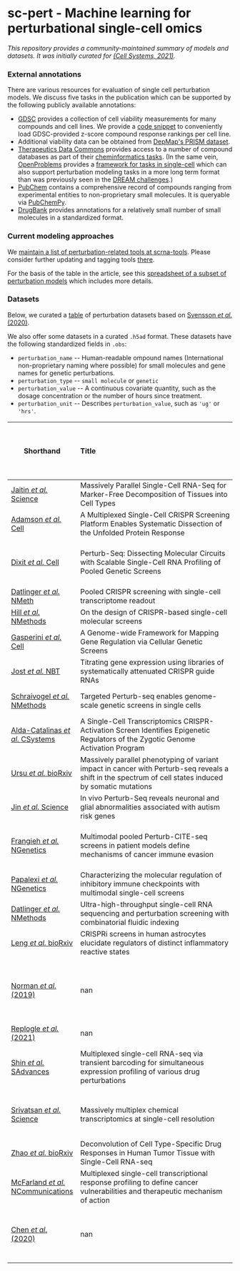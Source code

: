 # sc-pert - Machine learning for perturbational single-cell omics

*This repository provides a community-maintained summary of models and datasets. It was initially curated for [(Cell Systems, 2021)](https://doi.org/10.1016/j.cels.2021.05.016).*

### External annotations

There are various resources for evaluation of single cell perturbation models. We discuss five tasks in the publication which can be supported by the following publicly available annotations:

- [GDSC](https://www.cancerrxgene.org/downloads/bulk_download) provides a collection of cell viability measurements for many compounds and cell lines. We provide a [code snippet](https://github.com/theislab/sc-pert/blob/main/resources.py#L4) to conveniently load GDSC-provided z-score compound response rankings per cell line.
- Additional viability data can be obtained from [DepMap's PRISM dataset](https://depmap.org/portal/download/).
- [Therapeutics Data Commons](https://github.com/mims-harvard/TDC) provides access to a number of compound databases as part of their [cheminformatics tasks](https://tdcommons.ai/benchmark/overview/). (In the same vein, [OpenProblems](https://openproblems.bio/) provides a [framework for tasks in single-cell](https://github.com/openproblems-bio/openproblems/tree/main/openproblems/tasks) which can also support perturbation modeling tasks in a more long term format than was previously seen in the [DREAM challenges](https://dreamchallenges.org/dream-7-nci-dream-drug-sensitivity-and-drug-synergy-challenge/).)
- [PubChem](https://pubchem.ncbi.nlm.nih.gov/) contains a comprehensive record of compounds ranging from experimental entities to non-proprietary small molecules. It is queryable via [PubChemPy](https://github.com/mcs07/PubChemPy).
- [DrugBank](https://go.drugbank.com/releases/latest) provides annotations for a relatively small number of small molecules in a standardized format.

### Current modeling approaches

We [maintain a list of perturbation-related tools at scrna-tools](https://www.scrna-tools.org/tools?sort=name&cats=Perturbations). Please consider further updating and tagging tools [there](https://github.com/scRNA-tools/scRNA-tools).

For the basis of the table in the article, see this [spreadsheet of a subset of perturbation models](https://docs.google.com/spreadsheets/d/1nqNg0DW1-Om7WtvRS20q-6b28usVRv5czOcxgj83Sgg/) which includes more details.

### Datasets

Below, we curated a [table](https://raw.githubusercontent.com/theislab/sc-pert/main/data_table.csv) of perturbation datasets based on [Svensson *et al.* (2020)](https://doi.org/10.1093/database/baaa073).

We also offer some datasets in a curated `.h5ad` format. These datasets have the following standardized fields in `.obs`:
* `perturbation_name` -- Human-readable ompound names (International non-proprietary naming where possible) for small molecules and gene names for genetic perturbations.
* `perturbation_type` -- `small molecule` or `genetic`
* `perturbation_value` -- A continuous covariate quantity, such as the dosage concentration or the number of hours since treatment.
* `perturbation_unit` -- Describes `perturbation_value`, such as `'ug'` or `'hrs'`.


| Shorthand                                                                        | Title&nbsp;&nbsp;&nbsp;&nbsp;&nbsp;&nbsp;&nbsp;&nbsp;&nbsp;&nbsp;&nbsp;&nbsp;&nbsp;&nbsp;&nbsp;&nbsp;&nbsp;&nbsp;&nbsp;&nbsp;&nbsp;&nbsp;&nbsp;&nbsp;&nbsp;&nbsp;&nbsp;&nbsp;&nbsp;&nbsp;&nbsp;&nbsp;&nbsp;&nbsp;&nbsp;&nbsp;&nbsp;&nbsp;&nbsp;&nbsp;&nbsp;&nbsp;&nbsp;&nbsp;&nbsp;&nbsp;&nbsp;&nbsp;&nbsp;&nbsp;&nbsp;&nbsp;&nbsp;&nbsp;&nbsp;&nbsp;&nbsp;&nbsp;&nbsp;&nbsp;&nbsp;&nbsp;&nbsp;&nbsp;&nbsp;&nbsp;&nbsp;&nbsp;&nbsp;&nbsp;                                                                                                                                                   | .h5ad availability                                                                                                                                                                                                                                                                                                                                                        | Treatment       | # perturbations   | # cell types   | # doses   | # timepoints   | Reported cells total   | Organism     | Tissue               | Technique             | Data location   | Panel size   | Measurement   | Cell source                                           |   Disease | Contrasts             |   Developmental stage |   Number of reported cell types or clusters | Cell clustering   | Pseudotime   | RNA Velocity   | PCA   | tSNE   |   H5AD location | Isolation            | BC --> Cell ID _OR_ BC --> Cluster ID                              |   Number individuals |
|----------------------------------------------------------------------------------|---------------------------------------------------------------------------------------------------------------------------------------------------------|---------------------------------------------------------------------------------------------------------------------------------------------------------------------------------------------------------------------------------------------------------------------------------------------------------------------------------------------------------------------------|-----------------|-------------------|----------------|-----------|----------------|------------------------|--------------|----------------------|-----------------------|-----------------|--------------|---------------|-------------------------------------------------------|-----------|-----------------------|-----------------------|---------------------------------------------|-------------------|--------------|----------------|-------|--------|-----------------|----------------------|--------------------------------------------------------------------|----------------------|
| [Jaitin *et al.* Science](https://doi.org/10.1126/science.1247651)               | Massively Parallel Single-Cell RNA-Seq for Marker-Free Decomposition of Tissues into Cell Types                                                         |                                                                                                                                                                                                                                                                                                                                                                           | genetic targets | 8-22              | 1              | -         | 1              | 4,468                  | Mouse        | Spleen               | MARS-seq              | GSE54006        | nan          | RNA-seq       | CD11c+ enriched splenocytes                           |       nan | nan                   |                   nan |                                           9 | Yes               | No           | nan            | No    | No     |             nan | Sorting (FACS)       | nan                                                                |                  nan |
| [Adamson *et al.* Cell](https://doi.org/10.1016/j.cell.2016.11.048)              | A Multiplexed Single-Cell CRISPR Screening Platform Enables Systematic Dissection of the Unfolded Protein Response                                      |                                                                                                                                                                                                                                                                                                                                                                           | genetic targets | 9-93 (sgRNA)      | 1              | -         | 1              | 86,000                 | Human        | Culture              | Perturb-seq           | GSE90546        | nan          | RNA-seq       | K562                                                  |       nan | nan                   |                   nan |                                         nan | nan               | nan          | nan            | nan   | Yes    |             nan | nan                  | nan                                                                |                  nan |
| [Dixit *et al.* Cell](https://doi.org/10.1016/j.cell.2016.11.038)                | Perturb-Seq: Dissecting Molecular Circuits with Scalable Single-Cell RNA Profiling of Pooled Genetic Screens                                            | [\[raw h5ad\]](https://ndownloader.figshare.com/files/34011689) [\[processed h5ad\]](https://ndownloader.figshare.com/files/34014608) [\[procesing nb\]](https://nbviewer.ipython.org/github/theislab/sc-pert/blob/main/datasets/Dixit_2016.ipynb)                                                                                                                        | genetic targets | 10,24             | 1              | -         | 1-2            | 200,000                | Human, Mouse | Culture              | Perturb-seq           | GSE90063        | nan          | RNA-seq       | BMDCs, K562                                           |       nan | nan                   |                   nan |                                         nan | nan               | nan          | nan            | nan   | No     |             nan | Nanodroplet dilution | nan                                                                |                  nan |
| [Datlinger *et al.* NMeth](https://doi.org/10.1038/nmeth.4177)                   | Pooled CRISPR screening with single-cell transcriptome readout                                                                                          |                                                                                                                                                                                                                                                                                                                                                                           | genetic targets | 3-29              | 1-2            | -         | 1              | 5,905                  | Human, Mouse | Culture              | CROP-seq              | GSE92872        | nan          | RNA-seq       | HEK293T, 3T3, Jurkat                                  |       nan | nan                   |                   nan |                                         nan | nan               | nan          | nan            | nan   | No     |             nan | nan                  | nan                                                                |                  nan |
| [Hill *et al.* NMethods](https://doi.org/10.1038/nmeth.4604)                     | On the design of CRISPR-based single-cell molecular screens                                                                                             |                                                                                                                                                                                                                                                                                                                                                                           | genetic targets | 32                | 1              | -         | 1              | 5,879                  | Human        | Culture              | CROP-seq              | GSE108699       | nan          | RNA-seq       | MCF10a cells                                          |       nan | nan                   |                   nan |                                         nan | nan               | nan          | nan            | nan   | nan    |             nan | nan                  | https://github.com/shendurelab/single-cell-ko-screens#result-files |                  nan |
| [Gasperini *et al.* Cell](https://doi.org/10.1016/j.cell.2018.11.029)            | A Genome-wide Framework for Mapping Gene Regulation via Cellular Genetic Screens                                                                        |                                                                                                                                                                                                                                                                                                                                                                           | genetic targets | 1119, 5779        | 1              | -         | 1              | 207,324                | Human        | Culture              | CROP-seq              | GSE120861       | nan          | RNA-seq       | K562 Cells                                            |       nan | CRISPR Screen         |                   nan |                                         nan | nan               | nan          | nan            | nan   | nan    |             nan | nan                  | nan                                                                |                  nan |
| [Jost *et al.* NBT](https://doi.org/10.1038/s41587-019-0387-5)                   | Titrating gene expression using libraries of systematically attenuated CRISPR guide RNAs                                                                |                                                                                                                                                                                                                                                                                                                                                                           | genetic targets | 25                | 2              | -         | 1              | 19,587                 | Human        | Culture              | Perturb-seq           | GSE132080       | nan          | RNA-seq       | K562 cells                                            |       nan | 25 gene screen        |                   nan |                                         nan | nan               | nan          | nan            | nan   | nan    |             nan | nan                  | nan                                                                |                  nan |
| [Schraivogel *et al.* NMethods](https://doi.org/10.1038/s41592-020-0837-5)       | Targeted Perturb-seq enables genome-scale genetic screens in single cells                                                                               | [\[procesing nb\]](https://nbviewer.ipython.org/github/theislab/sc-pert/blob/main/datasets/Schraivogel_2020.ipynb)                                                                                                                                                                                                                                                        | genetic targets | 1778 (enhancers)  | 1              | -         | 1              | 231,667                | Human, Mouse | Bone marrow, Culture | TAP-seq               | GSE135497       | 1,000        | RNA-seq       | nan                                                   |       nan | nan                   |                   nan |                                         nan | nan               | nan          | nan            | nan   | Yes    |             nan | nan                  | nan                                                                |                  nan |
| [Alda-Catalinas *et al.* CSystems](https://doi.org/10.1016/j.cels.2020.06.004)   | A Single-Cell Transcriptomics CRISPR-Activation Screen Identifies Epigenetic Regulators of the Zygotic Genome Activation Program                        |                                                                                                                                                                                                                                                                                                                                                                           | genetic targets | 230               | nan            | nan       | nan            | 203,894                | Mouse        | Culture              | Chromium              | nan             | nan          | RNA-seq       | mESCs                                                 |       nan | nan                   |                   nan |                                         nan | nan               | nan          | nan            | nan   | nan    |             nan | nan                  | nan                                                                |                  nan |
| [Ursu *et al.* bioRxiv](https://doi.org/10.1101/2020.11.16.383307)               | Massively parallel phenotyping of variant impact in cancer with Perturb-seq reveals a shift in the spectrum of cell states induced by somatic mutations |                                                                                                                                                                                                                                                                                                                                                                           | genetic targets | 200               | 1              | -         | 1              | 162,314                | Human        | Lung                 | Perturb-seq           | nan             | nan          | RNA-seq       | nan                                                   |       nan | nan                   |                   nan |                                         nan | nan               | nan          | nan            | nan   | nan    |             nan | nan                  | nan                                                                |                  nan |
| [Jin *et al.* Science](https://doi.org/10.1126/science.aaz6063)                  | In vivo Perturb-Seq reveals neuronal and glial abnormalities associated with autism risk genes                                                          |                                                                                                                                                                                                                                                                                                                                                                           | genetic targets | 35                | -              | -         | 1              | 46,770                 | Mouse        | Brain                | Perturb-seq           | nan             | nan          | RNA-seq       | nan                                                   |       nan | nan                   |                   nan |                                         nan | nan               | nan          | nan            | nan   | nan    |             nan | nan                  | nan                                                                |                  nan |
| [Frangieh *et al.* NGenetics](https://doi.org/10.1038/s41588-021-00779-1)        | Multimodal pooled Perturb-CITE-seq screens in patient models define mechanisms of cancer immune evasion                                                 | [\[raw h5ad\]](https://ndownloader.figshare.com/files/34012565) [\[processed h5ad\]](https://ndownloader.figshare.com/files/34013717) [\[procesing nb\]](https://nbviewer.ipython.org/github/theislab/sc-pert/blob/main/datasets/Frangieh_2021.ipynb)                                                                                                                     | genetic targets | 248               | 1              | -         | 1              | 218,331                | Human        | Culture              | Perturb-CITE-seq      | SCP1064         | nan          | RNA-seq       | nan                                                   |       nan | nan                   |                   nan |                                         nan | nan               | nan          | nan            | nan   | nan    |             nan | nan                  | nan                                                                |                  nan |
| [Papalexi *et al.* NGenetics](https://doi.org/10.1038/s41588-021-00778-2)        | Characterizing the molecular regulation of inhibitory immune checkpoints with multimodal single-cell screens                                            |                                                                                                                                                                                                                                                                                                                                                                           | genetic targets | nan               | nan            | nan       | nan            | 28,295                 | Human        | Culture              | CITE-seq & ECCITE-seq | GSE153056       | nan          | RNA-seq       | nan                                                   |       nan | nan                   |                   nan |                                         nan | nan               | nan          | nan            | nan   | nan    |             nan | nan                  | nan                                                                |                  nan |
| [Datlinger *et al.* NMethods](https://doi.org/10.1038/s41592-021-01153-z)        | Ultra-high-throughput single-cell RNA sequencing and perturbation screening with combinatorial fluidic indexing                                         |                                                                                                                                                                                                                                                                                                                                                                           | genetic targets | nan               | nan            | nan       | nan            | nan                    | Human, Mouse | nan                  | scifi-RNA-seq         | nan             | nan          | nan           | nan                                                   |       nan | nan                   |                   nan |                                         nan | nan               | nan          | nan            | nan   | nan    |             nan | nan                  | nan                                                                |                  nan |
| [Leng *et al.* bioRxiv](https://doi.org/10.1101/2021.08.23.457400)               | CRISPRi screens in human astrocytes elucidate regulators of distinct inflammatory reactive states                                                       |                                                                                                                                                                                                                                                                                                                                                                           | genetic targets | 30                | nan            | nan       | nan            | nan                    | nan          | nan                  | nan                   | nan             | nan          | nan           | nan                                                   |       nan | nan                   |                   nan |                                         nan | nan               | nan          | nan            | nan   | nan    |             nan | nan                  | nan                                                                |                  nan |
| [Norman *et al.* (2019)](https://doi.org/10.1126/science.aax4438)                | nan                                                                                                                                                     | [\[raw h5ad\]](https://ndownloader.figshare.com/files/34002548) [\[processed h5ad\]](https://ndownloader.figshare.com/files/34027562) [\[curation nb\]](https://nbviewer.ipython.org/github/theislab/sc-pert/blob/main/datasets/Norman_2019_curation.ipynb) [\[procesing nb\]](https://nbviewer.ipython.org/github/theislab/sc-pert/blob/main/datasets/Norman_2019.ipynb) | genetic targets | 278               | 1              | -         | 1              | nan                    | nan          | nan                  | CRISPRa               | nan             | nan          | RNA-seq       | induction of gene pair targets, single gene controls  |       nan | nan                   |                   nan |                                         nan | nan               | nan          | nan            | nan   | nan    |             nan | nan                  | nan                                                                |                  nan |
| [Replogle *et al.* (2021)](https://doi.org/10.1101/2021.12.16.473013v2)          | nan                                                                                                                                                     |                                                                                                                                                                                                                                                                                                                                                                           | genetic targets | >10000            | 2              | -         | -              | nan                    | nan          | nan                  | Perturb-seq           | nan             | nan          | RNA-seq       | nan                                                   |       nan | nan                   |                   nan |                                         nan | nan               | nan          | nan            | nan   | nan    |             nan | nan                  | nan                                                                |                  nan |
| [Shin *et al.* SAdvances](https://doi.org/10.1126/sciadv.aav2249)                | Multiplexed single-cell RNA-seq via transient barcoding for simultaneous expression profiling of various drug perturbations                             |                                                                                                                                                                                                                                                                                                                                                                           | small molecules | 45                | 2              | 1         | 1              | 3,091                  | Mouse, Human | Culture              | Drop-seq              | PRJNA493658     | nan          | RNA-seq       | HEK293T, NIIH3T3, A375, SW480, K562                   |       nan | 45 perturbations      |                   nan |                                         nan | nan               | nan          | nan            | nan   | nan    |             nan | nan                  | nan                                                                |                  nan |
| [Srivatsan *et al.* Science](https://doi.org/10.1126/science.aax6234)            | Massively multiplex chemical transcriptomics at single-cell resolution                                                                                  | [\[raw h5ad\]](https://ndownloader.figshare.com/files/33979517) [\[curation nb\]](https://nbviewer.ipython.org/github/theislab/sc-pert/blob/main/datasets/Srivatsan_2019_sciplex2_curation.ipynb) [\[procesing nb\]](https://nbviewer.ipython.org/github/theislab/sc-pert/blob/main/datasets/Srivatsan_2019_sciplex3.ipynb)                                               | small molecules | 188               | 3              | 4         | 2              | 650,000                | Human        | Culture              | sci-Plex              | GSE139944       | nan          | RNA-seq       | Cancer cell lines A549, K562, and MCF7                |       nan | 5,000 drug conditions |                   nan |                                           3 | Yes               | Yes          | No             | Yes   | No     |             nan | nan                  | nan                                                                |                  nan |
| [Zhao *et al.* bioRxiv](https://doi.org/10.1101/2020.04.22.056341)               | Deconvolution of Cell Type-Specific Drug Responses in Human Tumor Tissue with Single-Cell RNA-seq                                                       |                                                                                                                                                                                                                                                                                                                                                                           | small molecules | 2,6               | 6,1            | -         | -              | 48,404                 | Human        | Brain, Tumor         | SCRB-seq (microwell)  | GSE148842       | nan          | RNA-seq       | nan                                                   |       nan | nan                   |                   nan |                                         nan | nan               | nan          | nan            | nan   | nan    |             nan | nan                  | nan                                                                |                    6 |
| [McFarland *et al.* NCommunications](https://doi.org/10.1038/s41467-020-17440-w) | Multiplexed single-cell transcriptional response profiling to define cancer vulnerabilities and therapeutic mechanism of action                         | [\[curation nb\]](https://nbviewer.ipython.org/github/theislab/sc-pert/blob/main/datasets/McFarland_2020_curation.ipynb)                                                                                                                                                                                                                                                  | small molecules | 1-13              | 24-99          | 1         | 1-5            | nan                    | Human        | Culture              | MIX-seq               | nan             | nan          | RNA-seq       | nan                                                   |       nan | nan                   |                   nan |                                         nan | nan               | nan          | nan            | nan   | nan    |             nan | nan                  | nan                                                                |                  nan |
| [Chen *et al.* (2020)](https://doi.org/10.1038/s41592-019-0689-z)                | nan                                                                                                                                                     |                                                                                                                                                                                                                                                                                                                                                                           | small molecules | 300               | 1              | 1         | 1              | nan                    | nan          | nan                  | CyTOF                 | nan             | nan          | protein       | breast  cancer  cells  undergoing  TGF-β-induced  EMT |       nan | nan                   |                   nan |                                         nan | nan               | nan          | nan            | nan   | nan    |             nan | nan                  | nan                                                                |                  nan |